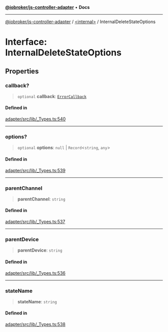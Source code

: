 [**@iobroker/js-controller-adapter**](../../README.md) • **Docs**

***

[@iobroker/js-controller-adapter](../../globals.md) / [\<internal\>](../README.md) / InternalDeleteStateOptions

# Interface: InternalDeleteStateOptions

## Properties

### callback?

> `optional` **callback**: [`ErrorCallback`](../type-aliases/ErrorCallback.md)

#### Defined in

[adapter/src/lib/\_Types.ts:540](https://github.com/ioBroker/ioBroker.js-controller/blob/51faba7cbec9601fb6a2f5142cb3a117e78ab588/packages/adapter/src/lib/_Types.ts#L540)

***

### options?

> `optional` **options**: `null` \| `Record`\<`string`, `any`\>

#### Defined in

[adapter/src/lib/\_Types.ts:539](https://github.com/ioBroker/ioBroker.js-controller/blob/51faba7cbec9601fb6a2f5142cb3a117e78ab588/packages/adapter/src/lib/_Types.ts#L539)

***

### parentChannel

> **parentChannel**: `string`

#### Defined in

[adapter/src/lib/\_Types.ts:537](https://github.com/ioBroker/ioBroker.js-controller/blob/51faba7cbec9601fb6a2f5142cb3a117e78ab588/packages/adapter/src/lib/_Types.ts#L537)

***

### parentDevice

> **parentDevice**: `string`

#### Defined in

[adapter/src/lib/\_Types.ts:536](https://github.com/ioBroker/ioBroker.js-controller/blob/51faba7cbec9601fb6a2f5142cb3a117e78ab588/packages/adapter/src/lib/_Types.ts#L536)

***

### stateName

> **stateName**: `string`

#### Defined in

[adapter/src/lib/\_Types.ts:538](https://github.com/ioBroker/ioBroker.js-controller/blob/51faba7cbec9601fb6a2f5142cb3a117e78ab588/packages/adapter/src/lib/_Types.ts#L538)
